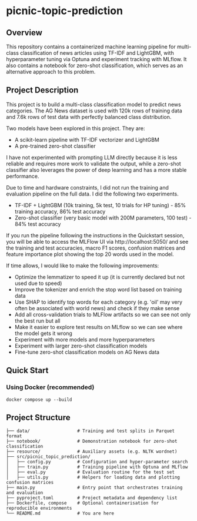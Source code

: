 # picnic-topic-prediction

## Overview
This repository contains a containerized machine learning pipeline for multi-class classification of news articles using TF-IDF and LightGBM, with hyperparameter tuning via Optuna and experiment tracking with MLflow. It also contains a notebook for zero-shot classification, which serves as an alternative approach to this problem. 

## Project Description
This project is to build a multi-class classification model to predict news categories. The AG News dataset is used with 120k rows of training data and 7.6k rows of test data with perfectly balanced class distribution.

Two models have been explored in this project. They are:
- A scikit-learn pipeline with TF-IDF vectorizer and LightGBM
- A pre-trained zero-shot classifier

I have not experimented with prompting LLM directly because it is less reliable and requires more work to validate the output, while a zero-shot classifier also leverages the power of deep learning and has a more stable performance.

Due to time and hardware constraints, I did not run the training and evaluation pipeline on the full data. I did the following two experiments.
- TF-IDF + LightGBM (10k training, 5k test, 10 trials for HP tuning) - 85% training accuracy, 86% test accuracy
- Zero-shot classifier (very basic model with 200M parameters, 100 test) - 84% test accuracy

If you run the pipeline following the instructions in the Quickstart session, you will be able to access the MLFlow UI via http://localhost:5050/ and see the training and test accuracies, macro F1 scores, confusion matrices and feature importance plot showing the top 20 words used in the model.

If time allows, I would like to make the following improvements:
- Optimize the lemmatizer to speed it up (it is currently declared but not used due to speed)
- Improve the tokenizer and enrich the stop word list based on training data
- Use SHAP to identify top words for each category (e.g. 'oil' may very often be associated with world news) and check if they make sense
- Add all cross-validation trials to MLFlow artifacts so we can see not only the best run but all
- Make it easier to explore test results on MLflow so we can see where the model gets it wrong
- Experiment with more models and more hyperparameters
- Experiment with larger zero-shot classification models
- Fine-tune zero-shot classification models on AG News data

## Quick Start

### Using Docker (recommended)
```
docker compose up --build
```


## Project Structure
```
├── data/                  # Training and test splits in Parquet format
├── notebook/              # Demonstration notebook for zero‑shot classification
├── resource/              # Auxiliary assets (e.g. NLTK wordnet)
├── src/picnic_topic_prediction/
│   ├── config.py          # Configuration and hyper‑parameter search 
│   ├── train.py           # Training pipeline with Optuna and MLflow 
│   ├── eval.py            # Evaluation routine for the test set
│   ├── utils.py           # Helpers for loading data and plotting confusion matrices
├── main.py                # Entry point that orchestrates training and evaluation
├── pyproject.toml         # Project metadata and dependency list
├── Dockerfile, compose    # Optional containerisation for reproducible environments
└── README.md              # You are here
```